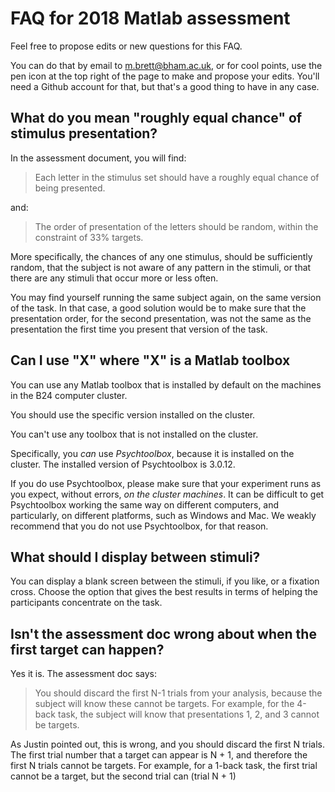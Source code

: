 # FAQ for 2018 Matlab assessment

Feel free to propose edits or new questions for this FAQ.

You can do that by email to <m.brett@bham.ac.uk>, or for cool points, use the
pen icon at the top right of the page to make and propose your edits.  You'll
need a Github account for that, but that's a good thing to have in any case.

## What do you mean "roughly equal chance" of stimulus presentation?

In the assessment document, you will find:

> Each letter in the stimulus set should have a roughly equal chance of being
> presented.

and:

> The order of presentation of the letters should be random, within the
> constraint of 33% targets.

More specifically, the chances of any one stimulus, should be sufficiently
random, that the subject is not aware of any pattern in the stimuli, or that
there are any stimuli that occur more or less often.

You may find yourself running the same subject again, on the same version of
the task.  In that case, a good solution would be to make sure that the
presentation order, for the second presentation, was not the same as the
presentation the first time you present that version of the task.

## Can I use "X" where "X" is a Matlab toolbox

You can use any Matlab toolbox that is installed by default on the machines in
the B24 computer cluster.

You should use the specific version installed on the cluster.

You can't use any toolbox that is not installed on the cluster.

Specifically, you *can* use *Psychtoolbox*, because it is installed on the
cluster.   The installed version of Psychtoolbox is 3.0.12.

If you do use Psychtoolbox, please make sure that your experiment runs as you
expect, without errors, *on the cluster machines*.  It can be difficult to get
Psychtoolbox working the same way on different computers, and particularly, on
different platforms, such as Windows and Mac.   We weakly recommend that you
do not use Psychtoolbox, for that reason.

## What should I display between stimuli?

You can display a blank screen between the stimuli, if you like, or a fixation
cross.   Choose the option that gives the best results in terms of helping the
participants concentrate on the task.

## Isn't the assessment doc wrong about when the first target can happen?

Yes it is.  The assessment doc says:

> You should discard the first N-1 trials from your analysis, because the
> subject will know these cannot be targets.  For example, for the 4-back
> task, the subject will know that presentations 1, 2, and 3 cannot be
> targets.

As Justin pointed out, this is wrong, and you should discard the first
N trials.  The first trial number that a target can appear is N + 1, and
therefore the first N trials cannot be targets.  For example, for a 1-back
task, the first trial cannot be a target, but the second trial can (trial
N + 1)
